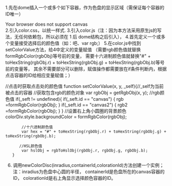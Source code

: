 1.先在dome插入一个或多个如下容器，作为色盘的显示区域（需保证每个容器的ID唯一）
 <div class="colorPickDiv">
        <div class="childDiv">
            <canvas id="canvas">Your browser does not support canvas</canvas>
        </div>
        <div id="colorDiv" class="coloration"></div>
</div>
2.引入color.css，以统一样式.
3.引入color.js（注：因为本方法采用原生js的写法，无任何依赖包，所以必须在 1 后 dome结构之后引入），
4.首先定义一个或多个变量接受选择后的颜色值（如：吧、var rgb;）
5.在color.js中找到setColorValue方法，给4中定义的变量赋值
（需要rgb颜色值就替换formRgbColor(rgbObj)等号前的变量，
  需要十六进制颜色值就替换"#" + toHexString(rgbObj.r) + toHexString(rgbObj.g) + toHexString(rgbObj.b)等号前的变量等，
  其余不需要部分可以删除，赋值操作都需要放在if条件判断内，根据点击容器的ID给相应变量赋值；）

  //点击时获取点击处的颜色值
   function setColorValue(x, y, _self){//_self为当前被点击的容器
           //获取包含rgb的颜色对象
           var rgbObj = getRgbObj(x, y);
           //rgb颜色值
           if(_seft != undefined){
               if(_seft.id == "canvas") {
                   rgb =formRgbColor(rgbObj);
               }
               if(_seft.id == "canvas2") {
                   rgb2 =formRgbColor(rgbObj);
               }
           }
           //设置右上角小圆圈的背景颜色
             colorDiv.style.backgroundColor = formRgbColor(rgbObj);

           //十六进制颜色值
           var hex = "#" + toHexString(rgbObj.r) + toHexString(rgbObj.g) + toHexString(rgbObj.b);

          //HSL颜色值
           var hslObj = rgbToHslObj(rgbObj.r, rgbObj.g, rgbObj.b);
       }
 6. 调用newColorDisc(inradius,containerId,colorationId)方法创建一个实例；
  注：inradius为色盘中心圆的半径，
      containerId是色盘所在的canvas容器的ID，
      colorationId是右上角显示选择颜色容器的ID。
